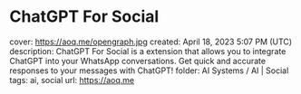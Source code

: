 # ChatGPT For Social

cover: https://aoq.me/opengraph.jpg
created: April 18, 2023 5:07 PM (UTC)
description: ChatGPT For Social is a extension that allows you to integrate ChatGPT into your WhatsApp conversations. Get quick and accurate responses to your messages with ChatGPT!
folder: AI Systems / AI | Social
tags: ai, social
url: https://aoq.me
